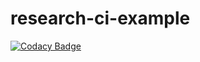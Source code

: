 # research-ci-example

[![Codacy Badge](https://app.codacy.com/project/badge/Grade/c82909acf4414097b7372aa7caec4672)](https://www.codacy.com/gh/gjTang/research-ci-example/dashboard?utm_source=github.com&amp;utm_medium=referral&amp;utm_content=gjTang/research-ci-example&amp;utm_campaign=Badge_Grade)
